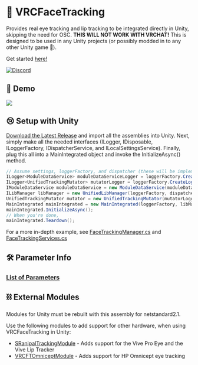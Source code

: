 ﻿# 👀 VRCFaceTracking

Provides real eye tracking and lip tracking to be integrated directly in Unity, skipping the need for OSC. **THIS WILL NOT WORK WITH VRCHAT!** This is designed to be used in any Unity projects (or possibly modded in to any other Unity game 👀).

Get started [here!](https://docs.vrcft.io/docs/intro/getting-started)

[![Discord](https://discord.com/api/guilds/849300336128032789/widget.png)](https://discord.gg/Fh4FNehzKn)

## 🎥 Demo

[![](https://i.imgur.com/iQkw12C.jpg)](https://youtu.be/ZTVnh8aaf9U)

## 😢 Setup with Unity

[Download the Latest Release](https://github.com/TigersUniverse/VRCFaceTracking/releases/latest) and import all the assemblies into Unity. Next, simply make all the needed interfaces (ILogger, IDisposable, ILoggerFactory, IDispatcherService, and ILocalSettingsService). Finally, plug this all into a MainIntegrated object and invoke the InitializeAsync() method.

```cs
// Assume settings, loggerFactory, and dispatcher (these will be implemented for your needs)
ILogger<ModuleDataService> moduleDataServiceLogger = loggerFactory.CreateLogger<ModuleDataService>();
ILogger<UnifiedTrackingMutator> mutatorLogger = loggerFactory.CreateLogger<UnifiedTrackingMutator>();
IModuleDataService moduleDataService = new ModuleDataService(moduleDataServiceLogger);
ILibManager libManager = new UnifiedLibManager(loggerFactory, dispatcher, moduleDataService);
UnifiedTrackingMutator mutator = new UnifiedTrackingMutator(mutatorLogger, dispatcher, settings);
MainIntegrated mainIntegrated = new MainIntegrated(loggerFactory, libManager, mutator);
mainIntegrated.InitializeAsync();
// When you're done,
mainIntegrated.Teardown();
```

For a more in-depth example, see [FaceTrackingManager.cs](https://github.com/TigersUniverse/Hypernex.Unity/blob/main/Assets/Scripts/ExtendedTracking/FaceTrackingManager.cs) and [FaceTrackingServices.cs](https://github.com/TigersUniverse/Hypernex.Unity/blob/main/Assets/Scripts/ExtendedTracking/FaceTrackingServices.cs)

## 🛠 Parameter Info

### [List of Parameters](https://docs.vrcft.io/docs/tutorial-avatars/tutorial-avatars-extras/parameters/)

## ⛓ External Modules

Modules for Unity must be rebuilt with this assembly for netstandard2.1.

Use the following modules to add support for other hardware, when using VRCFaceTracking in Unity:

* [SRanipalTrackingModule](https://github.com/TigersUniverse/SRanipalTrackingModule) - Adds support for the Vive Pro Eye and the Vive Lip Tracker
* [VRCFTOmniceptModule](https://github.com/TigersUniverse/VRCFTOmniceptModule) - Adds support for HP Omnicept eye tracking

